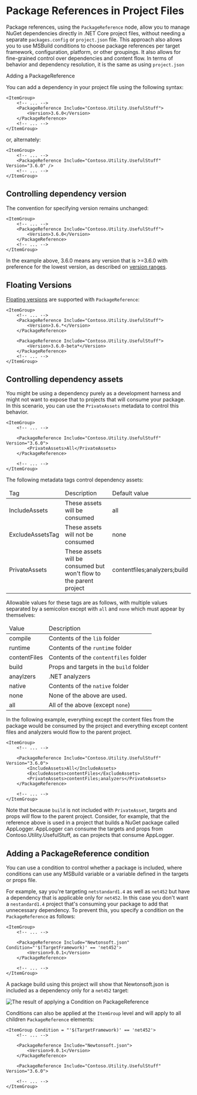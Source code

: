 # Package References in Project Files

Package references, using the `PackageReference` node, allow you to manage NuGet dependencies directly in .NET Core project files, without needing a separate `packages.config` or `project.json` file. This approach also allows you to use MSBuild conditions to choose package references per target framework, configuration, platform, or other groupings. It also allows for fine-grained control over dependencies and content flow. In terms of behavior and dependency resolution, it is the same as using `project.json`

<div class="block-callout-info>
    <strong>Note</strong><br>
    Package references are currently supported for only .NET Core projects in Visual Studio 2017.
</div>

## Adding a PackageReference

You can add a dependency in your project file using the following syntax:

    <ItemGroup>
        <!-- ... -->
        <PackageReference Include="Contoso.Utility.UsefulStuff">
            <Version>3.6.0</Version>
        </PackageReference>
        <!-- ... -->
    </ItemGroup>

or, alternately:

    <ItemGroup>
        <!-- ... -->
        <PackageReference Include="Contoso.Utility.UsefulStuff" Version="3.6.0" />
        <!-- ... -->
    </ItemGroup>


## Controlling dependency version

The convention for specifying version remains unchanged:

    <ItemGroup>
        <!-- ... -->
        <PackageReference Include="Contoso.Utility.UsefulStuff">
            <Version>3.6.0</Version>
        </PackageReference>
        <!-- ... -->
    </ItemGroup>

In the example above, 3.6.0 means any version that is >=3.6.0 with preference for the lowest version, as described on [version ranges](/ndocs/create-packages/dependency-versions#version-ranges).

## Floating Versions

[Floating versions](/ndocs/consume-packages/dependency-resolution#floating-versions) are supported with `PackageReference`:

    <ItemGroup>
        <!-- ... -->
        <PackageReference Include="Contoso.Utility.UsefulStuff">
            <Version>3.6.*</Version>
        </PackageReference>

        <PackageReference Include="Contoso.Utility.UsefulStuff">
            <Version>3.6.0-beta*</Version>
        </PackageReference>
        <!-- ... -->
    </ItemGroup>

## Controlling dependency assets

You might be using a dependency purely as a development harness and might not want to expose that to projects that will consume your package. In this scenario, you can use the `PrivateAssets` metadata to control this behavior.

    <ItemGroup>
        <!-- ... -->

        <PackageReference Include="Contoso.Utility.UsefulStuff" Version="3.6.0">
            <PrivateAssets>All</PrivateAssets>
        </PackageReference>

        <!-- ... -->
    </ItemGroup>

The following metadata tags control dependency assets:

<table>
    <thead>
        <tr>
            <td>Tag</td>
            <td>Description</td>
            <td>Default value</td>
        </tr>
    </thead>
    <tbody>
        <tr>
            <td>IncludeAssets</td>
            <td>These assets will be consumed</td>
            <td>all</td>
        </tr>
        <tr>
            <td>ExcludeAssetsTag</td>
            <td>These assets will not be consumed</td>
            <td>none</td>
        </tr>
        <tr>
            <td>PrivateAssets</td>
            <td>These assets will be consumed but won't flow to the parent project</td>
            <td>contentfiles;analyzers;build</td>
        </tr>
    </tbody>
</table>


Allowable values for these tags are as follows, with multiple values separated by a semicolon except with `all` and `none` which must appear by themselves:

<table>
    <thead>
        <tr>
            <td>Value</td>
            <td>Description</td>
        </tr>
    </thead>
    <tbody>
        <tr>
            <td>compile</td>
            <td>Contents of the <code>lib</code> folder</td>
        </tr>
        <tr>
            <td>runtime</td>
            <td>Contents of the <code>runtime</code> folder</td>
        </tr>
        <tr>
            <td>contentFiles</td>
            <td>Contents of the <code>contentfiles</code> folder</td>
        </tr>
        <tr>
            <td>build</td>
            <td>Props and targets in the <code>build</code> folder</td>
        </tr>
        <tr>
            <td>anaylzers</td>
            <td>.NET analyzers</td>
        </tr>
        <tr>
            <td>native</td>
            <td>Contents of the <code>native</code> folder</td>
        </tr>
        <tr>
            <td>none</td>
            <td>None of the above are used.</td>
        </tr>
        <tr>
            <td>all</td>
            <td>All of the above (except <code>none</code>)</td>
        </tr>
    </tbody>
</table>


In the following example, everything except the content files from the package would be consumed by the project and everything except content files and analyzers would flow to the parent project.

    <ItemGroup>
        <!-- ... -->

        <PackageReference Include="Contoso.Utility.UsefulStuff" Version="3.6.0">
            <IncludeAssets>All</IncludeAssets>
            <ExcludeAssets>contentFiles</ExcludeAssets>
            <PrivateAssets>contentFiles;analyzers</PrivateAssets>
        </PackageReference>

        <!-- ... -->
    </ItemGroup>

Note that because `build` is not included with `PrivateAsset`, targets and props *will* flow to the parent project. Consider, for example, that the reference above is used in a project that builds a NuGet package called AppLogger. AppLogger can consume the targets and props from Contoso.Utility.UsefulStuff, as can projects that consume AppLogger.

## Adding a PackageReference condition

You can use a condition to control whether a package is included, where conditions can use any MSBuild variable or a variable defined in the targets or props file.

For example, say you're targeting `netstandard1.4` as well as `net452` but have a dependency that is applicable only for `net452`. In this case you don't want a `nestandard1.4` project that's consuming your package to add that unnecessary dependency. To prevent this, you specify a condition on the `PackageReference` as follows:  

    <ItemGroup>
        <!-- ... -->

        <PackageReference Include="Newtonsoft.json" Condition="'$(TargetFramework)' == 'net452'>
            <Version>9.0.1</Version>
        </PackageReference>

        <!-- ... -->
    </ItemGroup>

A package build using this project will show that Newtonsoft.json is included as a dependency only for a `net452` target:

![The result of applying a Condition on PackageReference](/images/Consume/PackageReference-Condition.png)

Conditions can also be applied at the `ItemGroup` level and will apply to all children `PackageReference` elements:

    <ItemGroup Condition = "'$(TargetFramework)' == 'net452'>
        <!-- ... -->

        <PackageReference Include="Newtonsoft.json">
            <Version>9.0.1</Version>
        </PackageReference>

        <PackageReference Include="Contoso.Utility.UsefulStuff" Version="3.6.0">

        <!-- ... -->
    </ItemGroup>